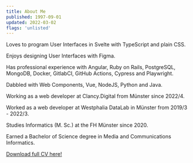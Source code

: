 ```yaml
---
title: About Me
published: 1997-09-01
updated: 2022-03-02
flags: 'unlisted'
---
```


Loves to program User Interfaces in Svelte with TypeScript and plain CSS.

Enjoys designing User Interfaces with Figma.

Has professional experience with Angular, Ruby on Rails, PostgreSQL, MongoDB, Docker, GitlabCI, GitHub Actions, Cypress and Playwright.

Dabbled with Web Components, Vue, NodeJS, Python and Java.

Working as a web developer at Clancy.Digital from Münster since 2022/4.

Worked as a web developer at Westphalia DataLab in Münster from 2019/3 - 2022/3.

Studies Informatics (M. Sc.) at the FH Münster since 2020.

Earned a Bachelor of Science degree in Media and Communications Informatics.

[Download full CV here!](/assets/CV.pdf)
